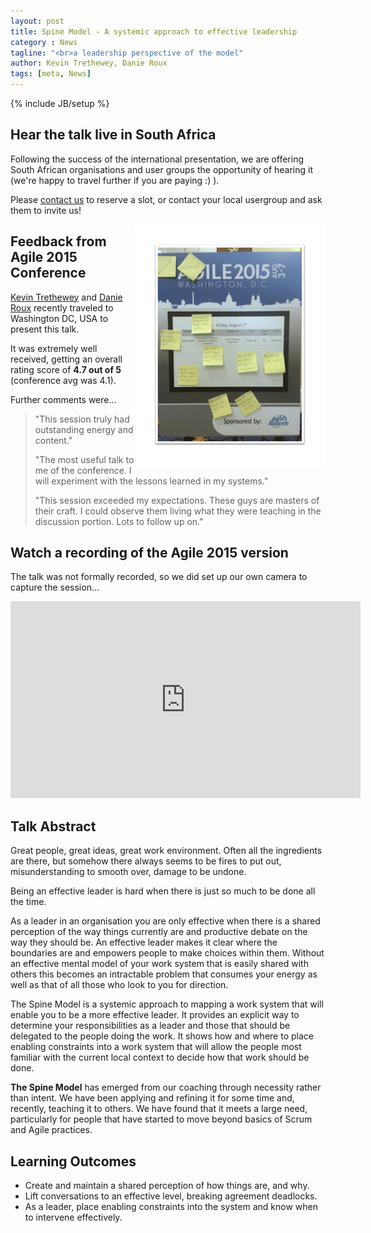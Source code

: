 ```yaml
---
layout: post
title: Spine Model - A systemic approach to effective leadership
category : News
tagline: "<br>a leadership perspective of the model"
author: Kevin Trethewey, Danie Roux
tags: [meta, News]
---
```

{% include JB/setup %}

## Hear the talk live in South Africa 

Following the success of the international presentation, we are offering South African organisations and user groups the opportunity of hearing it (we're happy to travel further if you are paying :) ).

Please [contact us](mailto:kevint@drivenalliance.com?cc=danie@danieroux.com&subject=Spine%20Model%20talk) to reserve a slot, or contact your local usergroup and ask them to invite us!

<img style="float: right; border: 30px solid white" src="/assets/images/agile2015.png">

## Feedback from Agile 2015 Conference

[Kevin Trethewey](https://twitter.com/kevintrethewey) and [Danie Roux](https://twitter.com/danieroux) recently traveled to Washington DC, USA to present this talk. 

It was extremely well received, getting an overall rating score of **4.7 out of 5** (conference avg was 4.1). 

Further comments were...

> <p>"This session truly had outstanding energy and content."</p>
> <p>"The most useful talk to me of the conference.  I will experiment with the lessons learned in my systems."</p>
> <p>"This session exceeded my expectations. These guys are masters of their craft. I could observe them living what they were teaching in the discussion portion. Lots to follow up on."</p>

## Watch a recording of the Agile 2015 version

The talk was not formally recorded, so we did set up our own camera to capture the session...

<iframe width="560" height="315" src="https://www.youtube.com/embed/6xCX3HviHp4" frameborder="0" allowfullscreen></iframe>

## Talk Abstract

Great people, great ideas, great work environment. Often all the ingredients are there, but somehow there always seems to be fires to put out, misunderstanding to smooth over, damage to be undone.

Being an effective leader is hard when there is just so much to be done all the time.

As a leader in an organisation you are only effective when there is a shared perception of the way things currently are and productive debate on the way they should be. An effective leader makes it clear where the boundaries are and empowers people to make choices within them. Without an effective mental model of your work system that is easily shared with others this becomes an intractable problem that consumes your energy as well as that of all those who look to you for direction.

The Spine Model is a systemic approach to mapping a work system that will enable you to be a more effective leader. It provides an explicit way to determine your responsibilities as a leader and those that should be delegated to the people doing the work. It shows how and where to place enabling constraints into a work system that will allow the people most familiar with the current local context to decide how that work should be done.

**The Spine Model** has emerged from our coaching through necessity rather than intent. We have been applying and refining it for some time and, recently, teaching it to others. We have found that it meets a large need, particularly for people that have started to move beyond basics of Scrum and Agile practices.

## Learning Outcomes

* Create and maintain a shared perception of how things are, and why.
* Lift conversations to an effective level, breaking agreement deadlocks.
* As a leader, place enabling constraints into the system and know when to intervene effectively.
